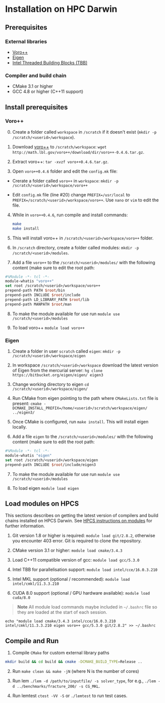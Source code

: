 # Installation on HPC Darwin
## Prerequisites
### External libraries
* [Voro++](http://math.lbl.gov/voro++/)
* [Eigen](http://eigen.tuxfamily.org/)
* [Intel Threaded Building Blocks (TBB)](https://www.threadingbuildingblocks.org/)

### Compiler and build chain
* CMake 3.1 or higher
* GCC 4.8 or higher (C++11 support)

## Install prerequisites
### Voro++
0. Create a folder called `workspace` in `/scratch` if it doesn't exist (`mkdir -p /scratch/<userid>/workspace`).

1. Download [voro++](http://math.lbl.gov/voro++/download/) to `/scratch/workspace`: `wget http://math.lbl.gov/voro++/download/dir/voro++-0.4.6.tar.gz`.

2. Extract voro++: `tar -xvzf voro++0.4.6.tar.gz`.

3. Open `voro++0.4.6` folder and edit the `config.mk` file:

* Crerate a folder called `voro++` in `workspace`: `mkdir -p /scratch/<userid>/workspace/voro++`

* Edit `config.mk` file (line #20) change `PREFIX=/usr/local` to `PREFIX=/scratch/<userid>/workspace/voro++`. Use `nano` or `vim` to edit the file.

4. While in `voro++0.4.6`, run compile and install commands:

    ```bash
    make
    make install
    ```
5. This will install voro++ in `/scratch/<userid>/workspace/voro++` folder.

6. In `/scratch` directory, create a folder called modules: `mkdir -p /scratch/<userid>/modules`. 

7. Add a file `voro++` to the `/scratch/<userid>/modules/` with the following content (make sure to edit the root path:

```tcl
#%Module -*- tcl -*-
module-whatis "voro++"
set root /scratch/<userid>/workspace/voro++
prepend-path PATH $root/bin
prepend-path INCLUDE $root/include
prepend-path LD_LIBRARY_PATH $root/lib
prepend-path MANPATH $root/man
```

8. To make the module available for use run `module use /scratch/<userid>/modules`

9. To load voro++ `module load voro++`

### Eigen
1. Create a folder in user `scratch` called `eigen`: `mkdir -p /scratch/<userid>/workspace/eigen`

2. In workspace `/scratch/<userid>/workspace` download the latest version of Eigen from the mercurial server: `hg clone https://bitbucket.org/eigen/eigen/ eigen3`
 
3. Change working directory to eigen `cd /scratch/<userid>/workspace/eigen/`

4. Run CMake from eigen pointing to the path where `CMakeLists.txt` file is present: `cmake -DCMAKE_INSTALL_PREFIX=/home/<userid>/scratch/workspace/eigen/ ../eigen3/`

5. Once CMake is configured, run `make install`. This will install eigen locally.

6. Add a file `eigen` to the `/scratch/<userid>/modules/` with the following content (make sure to edit the root path:

```tcl
#%Module -*- tcl -*-
module-whatis "eigen"
set root /scratch/<userid>/workspace/eigen
prepend-path INCLUDE $root/include/eigen3
```
7. To make the module available for use run `module use /scratch/<userid>/modules`

8. To load eigen `module load eigen`


## Load modules on HPCS

This sections describes on getting the latest version of compilers and build chains installed on HPCS Darwin. See [HPCS instructions on modules](http://www.hpc.cam.ac.uk/using-clusters/quick-start#section-3) for further information.

1. Git version 1.8 or higher is required: `module load git/2.8.2`, otherwise you encounter 403 error. Git is required to clone the repository. 

2. CMake version 3.1 or higher: `module load cmake/3.4.3`

3. Load C++11 compatible version of gcc: `module load gcc/5.3.0`

4. Intel TBB for parallelisation support: `module load intel/cce/16.0.3.210`

5. Intel MKL support (optional / recommended): `module load intel/cmkl/11.3.3.210`

6. CUDA 8.0 support (optional / GPU hardware available): `module load cuda/8.0`

> **Note** All module load commands maybe included in `~/.bashrc` file so they are loaded at the start of each session.

```
echo "module load cmake/3.4.3 intel/cce/16.0.3.210 intel/cmkl/11.3.3.210 eigen voro++ gcc/5.3.0 git/2.8.2" >> ~/.bashrc
```

## Compile and Run

1. Compile `CMake` for custom external library paths

```bash
mkdir build && cd build && cmake -DCMAKE_BUILD_TYPE=Release ..
```

2. Run `make clean && make -jN` (where N is the number of cores)

3. Run lem `./lem -d /path/to/inputfile/ -s solver_type`, for e.g., `./lem -d ../benchmarks/fracture_200/ -s CG_MKL`.

4. Run lemtest `ctest -VV -S` or `./lemtest` to run test cases.
